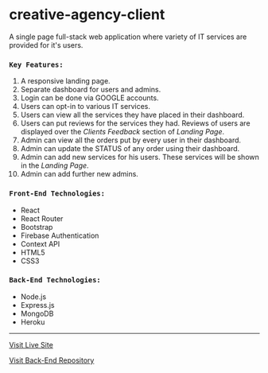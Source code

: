 # creative-agency-client

A single page full-stack web application where variety of IT services are provided for it's users.

### `Key Features:`

1. A responsive landing page.
2. Separate dashboard for users and admins.
3. Login can be done via GOOGLE accounts.
4. Users can opt-in to various IT services.
5. Users can view all the services they have placed in their dashboard.
6. Users can put reviews for the services they had. Reviews of users are displayed over the _Clients Feedback_ section of _Landing Page_.
7. Admin can view all the orders put by every user in their dashboard.
8. Admin can update the STATUS of any order using their dashboard.
9. Admin can add new services for his users. These services will be shown in the _Landing Page_.
10. Admin can add further new admins.

### `Front-End Technologies:`

- React
- React Router
- Bootstrap
- Firebase Authentication
- Context API
- HTML5
- CSS3

### `Back-End Technologies:`

- Node.js
- Express.js
- MongoDB
- Heroku

---

[Visit Live Site](https://assignment-11-jm.web.app/)

[Visit Back-End Repository](https://github.com/saiffardin/creative-agency-server)
